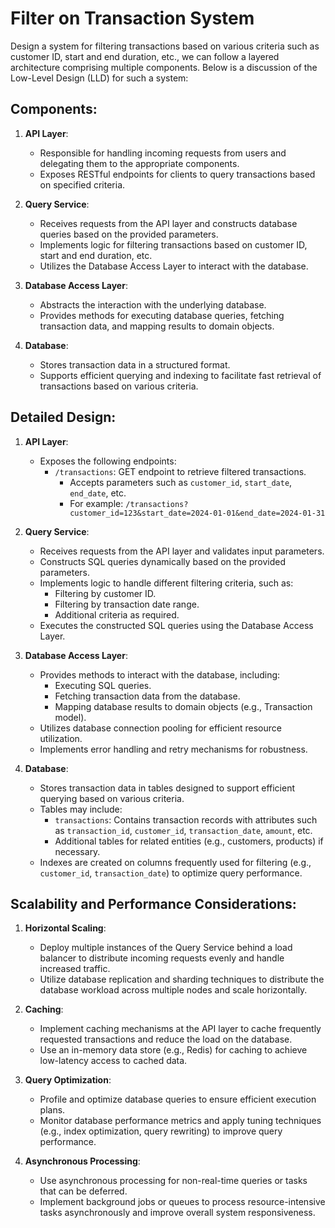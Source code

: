 # Filter on Transaction System

Design a system for filtering transactions based on various criteria such as customer ID, start and end duration, etc., we can follow a layered architecture comprising multiple components. Below is a discussion of the Low-Level Design (LLD) for such a system:

## Components:
 
1. **API Layer**:
   - Responsible for handling incoming requests from users and delegating them to the appropriate components.
   - Exposes RESTful endpoints for clients to query transactions based on specified criteria.

2. **Query Service**:
   - Receives requests from the API layer and constructs database queries based on the provided parameters.
   - Implements logic for filtering transactions based on customer ID, start and end duration, etc.
   - Utilizes the Database Access Layer to interact with the database.

3. **Database Access Layer**:
   - Abstracts the interaction with the underlying database.
   - Provides methods for executing database queries, fetching transaction data, and mapping results to domain objects.

4. **Database**:
   - Stores transaction data in a structured format.
   - Supports efficient querying and indexing to facilitate fast retrieval of transactions based on various criteria.

## Detailed Design:

1. **API Layer**:
   - Exposes the following endpoints:
     - `/transactions`: GET endpoint to retrieve filtered transactions.
       - Accepts parameters such as `customer_id`, `start_date`, `end_date`, etc.
       - For example: `/transactions?customer_id=123&start_date=2024-01-01&end_date=2024-01-31`

2. **Query Service**:
   - Receives requests from the API layer and validates input parameters.
   - Constructs SQL queries dynamically based on the provided parameters.
   - Implements logic to handle different filtering criteria, such as:
     - Filtering by customer ID.
     - Filtering by transaction date range.
     - Additional criteria as required.
   - Executes the constructed SQL queries using the Database Access Layer.

3. **Database Access Layer**:
   - Provides methods to interact with the database, including:
     - Executing SQL queries.
     - Fetching transaction data from the database.
     - Mapping database results to domain objects (e.g., Transaction model).
   - Utilizes database connection pooling for efficient resource utilization.
   - Implements error handling and retry mechanisms for robustness.

4. **Database**:
   - Stores transaction data in tables designed to support efficient querying based on various criteria.
   - Tables may include:
     - `transactions`: Contains transaction records with attributes such as `transaction_id`, `customer_id`, `transaction_date`, `amount`, etc.
     - Additional tables for related entities (e.g., customers, products) if necessary.
   - Indexes are created on columns frequently used for filtering (e.g., `customer_id`, `transaction_date`) to optimize query performance.

## Scalability and Performance Considerations:

1. **Horizontal Scaling**:
   - Deploy multiple instances of the Query Service behind a load balancer to distribute incoming requests evenly and handle increased traffic.
   - Utilize database replication and sharding techniques to distribute the database workload across multiple nodes and scale horizontally.

2. **Caching**:
   - Implement caching mechanisms at the API layer to cache frequently requested transactions and reduce the load on the database.
   - Use an in-memory data store (e.g., Redis) for caching to achieve low-latency access to cached data.

3. **Query Optimization**:
   - Profile and optimize database queries to ensure efficient execution plans.
   - Monitor database performance metrics and apply tuning techniques (e.g., index optimization, query rewriting) to improve query performance.

4. **Asynchronous Processing**:
   - Use asynchronous processing for non-real-time queries or tasks that can be deferred.
   - Implement background jobs or queues to process resource-intensive tasks asynchronously and improve overall system responsiveness.

